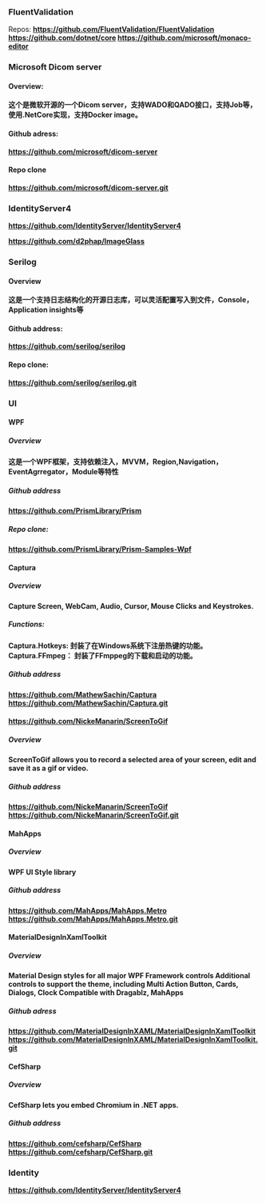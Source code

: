 ### FluentValidation

Repos: <b>https://github.com/FluentValidation/FluentValidation</b>
<b>https://github.com/dotnet/core<b>
<b>https://github.com/microsoft/monaco-editor<b>

### Microsoft Dicom server
#### Overview:
这个是微软开源的一个Dicom server，支持WADO和QADO接口，支持Job等，使用.NetCore实现，支持Docker image。</br>
#### Github adress:
<b> https://github.com/microsoft/dicom-server<b>
#### Repo clone
<b>https://github.com/microsoft/dicom-server.git</b>

### IdentityServer4
<b></b>
<b>https://github.com/IdentityServer/IdentityServer4</b>

<b>https://github.com/d2phap/ImageGlass</b>

### Serilog
#### Overview
这是一个支持日志结构化的开源日志库，可以灵活配置写入到文件，Console，Application insights等
#### Github address:
https://github.com/serilog/serilog
#### Repo clone:
https://github.com/serilog/serilog.git

### UI

#### WPF
##### Overview
这是一个WPF框架，支持依赖注入，MVVM，Region,Navigation，EventAgrregator，Module等特性
##### Github address
<b>https://github.com/PrismLibrary/Prism</b><br/>
##### Repo clone:
<b>https://github.com/PrismLibrary/Prism-Samples-Wpf</b>

#### Captura
##### Overview
Capture Screen, WebCam, Audio, Cursor, Mouse Clicks and Keystrokes.
##### Functions:
Captura.Hotkeys: 封装了在Windows系统下注册热键的功能。
Captura.FFmpeg： 封装了FFmppeg的下载和启动的功能。

##### Github address
<b>https://github.com/MathewSachin/Captura</b>
<b>https://github.com/MathewSachin/Captura.git</b>

#### https://github.com/NickeManarin/ScreenToGif
##### Overview
ScreenToGif allows you to record a selected area of your screen, edit and save it as a gif or video.



##### Github address
<b>https://github.com/NickeManarin/ScreenToGif</b>
<b>https://github.com/NickeManarin/ScreenToGif.git</b>


#### MahApps
##### Overview
WPF UI Style library
##### Github address
<b>https://github.com/MahApps/MahApps.Metro</b>
<b>https://github.com/MahApps/MahApps.Metro.git</b>

#### MaterialDesignInXamlToolkit
##### Overview
Material Design styles for all major WPF Framework controls
Additional controls to support the theme, including Multi Action Button, Cards, Dialogs, Clock
Compatible with Dragablz, MahApps
##### Github adress
<b>https://github.com/MaterialDesignInXAML/MaterialDesignInXamlToolkit
<b>https://github.com/MaterialDesignInXAML/MaterialDesignInXamlToolkit.git</b>

#### CefSharp
##### Overview
CefSharp lets you embed Chromium in .NET apps. 
##### Github address
<b>https://github.com/cefsharp/CefSharp</b>
<b>https://github.com/cefsharp/CefSharp.git</b>


### Identity

<b>https://github.com/IdentityServer/IdentityServer4</b>

